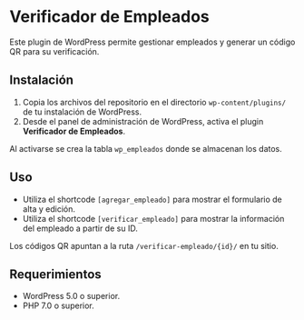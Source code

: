 # Verificador de Empleados

Este plugin de WordPress permite gestionar empleados y generar un código QR para su verificación.

## Instalación
1. Copia los archivos del repositorio en el directorio `wp-content/plugins/` de tu instalación de WordPress.
2. Desde el panel de administración de WordPress, activa el plugin **Verificador de Empleados**.

Al activarse se crea la tabla `wp_empleados` donde se almacenan los datos.

## Uso
- Utiliza el shortcode `[agregar_empleado]` para mostrar el formulario de alta y edición.
- Utiliza el shortcode `[verificar_empleado]` para mostrar la información del empleado a partir de su ID.

Los códigos QR apuntan a la ruta `/verificar-empleado/{id}/` en tu sitio.

## Requerimientos
- WordPress 5.0 o superior.
- PHP 7.0 o superior.

